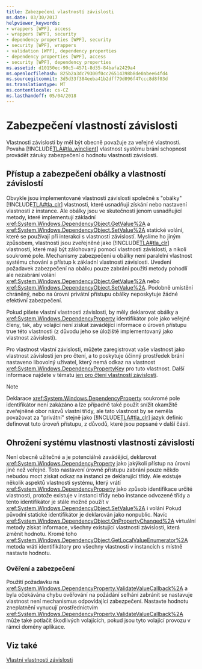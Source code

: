 ```yaml
---
title: Zabezpečení vlastností závislosti
ms.date: 03/30/2017
helpviewer_keywords:
- wrappers [WPF], access
- wrappers [WPF], security
- dependency properties [WPF], security
- security [WPF], wrappers
- validation [WPF], dependency properties
- dependency properties [WPF], access
- security [WPF], dependency properties
ms.assetid: d10150ec-90c5-4571-8d35-84bafa2429a4
ms.openlocfilehash: 825b2a3dc79300f0cc26514398b8de0abee64fd4
ms.sourcegitcommit: 3d5d33f384eeba41b2dff79d096f47ccc8d8f03d
ms.translationtype: MT
ms.contentlocale: cs-CZ
ms.lasthandoff: 05/04/2018
---
```

# <a name="dependency-property-security"></a>Zabezpečení vlastností závislosti
Vlastnosti závislosti by měl být obecně považuje za veřejné vlastnosti. Povaha [!INCLUDE[TLA#tla_winclient](../../../../includes/tlasharptla-winclient-md.md)] vlastnost systému brání schopnost provádět záruky zabezpečení o hodnotu vlastnosti závislosti.  
  
  
<a name="AccessSecurity"></a>   
## <a name="access-and-security-of-wrappers-and-dependency-properties"></a>Přístup a zabezpečení obálky a vlastností závislostí  
 Obvykle jsou implementované vlastnosti závislosti společně s "obálky" [!INCLUDE[TLA#tla_clr](../../../../includes/tlasharptla-clr-md.md)] vlastnosti, které usnadňují získání nebo nastavení vlastnosti z instance. Ale obálky jsou ve skutečnosti jenom usnadňující metody, které implementují základní <xref:System.Windows.DependencyObject.GetValue%2A> a <xref:System.Windows.DependencyObject.SetValue%2A> statické volání, které se používají při interakci s vlastností závislostí. Myslíme ho jiným způsobem, vlastnosti jsou zveřejněné jako [!INCLUDE[TLA#tla_clr](../../../../includes/tlasharptla-clr-md.md)] vlastnosti, které mají být zálohovaný pomocí vlastnosti závislosti, a nikoli soukromé pole. Mechanismy zabezpečení u obálky není paralelní vlastnost systému chování a přístup k základní vlastnosti závislosti. Uvedení požadavek zabezpečení na obálku pouze zabrání použití metody pohodlí ale nezabrání volání <xref:System.Windows.DependencyObject.GetValue%2A> nebo <xref:System.Windows.DependencyObject.SetValue%2A>. Podobně umístění chráněný, nebo na úrovni privátní přístupu obálky neposkytuje žádné efektivní zabezpečení.  
  
 Pokud píšete vlastní vlastnosti závislosti, by měly deklarovat obálky a <xref:System.Windows.DependencyProperty> identifikátor pole jako veřejné členy, tak, aby volající není získat zavádějící informace o úroveň přístupu true této vlastnosti (z důvodu jeho se úložiště implementovaný jako vlastnost závislosti).  
  
 Pro vlastnost vlastní závislosti, můžete zaregistrovat vaše vlastnost jako vlastnost závislosti jen pro čtení, a to poskytuje účinný prostředek brání nastaveno libovolný uživatel, který nemá odkaz na vlastnost <xref:System.Windows.DependencyPropertyKey> pro tuto vlastnost. Další informace najdete v tématu [jen pro čtení vlastností závislostí](../../../../docs/framework/wpf/advanced/read-only-dependency-properties.md).  
  
> [!NOTE]
>  Deklarace <xref:System.Windows.DependencyProperty> soukromé pole identifikátor není zakázáno a lze případně také použít snížit okamžitě zveřejněné obor názvů vlastní třídy, ale tato vlastnost by se neměla považovat za "privátní" stejně jako [!INCLUDE[TLA#tla_clr](../../../../includes/tlasharptla-clr-md.md)] jazyk definic definovat tuto úroveň přístupu, z důvodů, které jsou popsané v další části.  
  
<a name="PropertySystemExposure"></a>   
## <a name="property-system-exposure-of-dependency-properties"></a>Ohrožení systému vlastností vlastností závislostí  
 Není obecně užitečné a je potenciálně zavádějící, deklarovat <xref:System.Windows.DependencyProperty> jako jakýkoli přístup na úrovni jiné než veřejné. Toto nastavení úrovně přístupu zabrání pouze někdo nebudou moct získat odkaz na instanci ze deklarující třídy. Ale existuje několik aspektů vlastnosti systému, který vrátí <xref:System.Windows.DependencyProperty> jako způsob identifikace určité vlastnosti, protože existuje v instanci třídy nebo instance odvozené třídy a tento identifikátor je stále možné použít v <xref:System.Windows.DependencyObject.SetValue%2A> i volání Pokud původní statické identifikátor je deklarován jako nonpublic. Navíc <xref:System.Windows.DependencyObject.OnPropertyChanged%2A> virtuální metody získat informace, všechny existující vlastnosti závislosti, která změnit hodnotu. Kromě toho <xref:System.Windows.DependencyObject.GetLocalValueEnumerator%2A> metoda vrátí identifikátory pro všechny vlastnosti v instancích s místně nastavte hodnotu.  
  
### <a name="validation-and-security"></a>Ověření a zabezpečení  
 Použití požadavku na <xref:System.Windows.DependencyProperty.ValidateValueCallback%2A> a byla očekávána chybu ověřování na požádání selhání zabránit se nastavuje vlastnost není mechanismus odpovídající zabezpečení. Nastavte hodnotu zneplatnění vynucují prostřednictvím <xref:System.Windows.DependencyProperty.ValidateValueCallback%2A> může také potlačit škodlivých volajících, pokud jsou tyto volající provozu v rámci domény aplikace.  
  
## <a name="see-also"></a>Viz také  
 [Vlastní vlastnosti závislosti](../../../../docs/framework/wpf/advanced/custom-dependency-properties.md)
